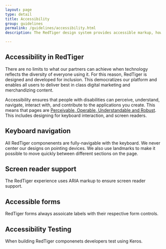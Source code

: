 ```yaml
---
layout: page
type: detail
title: Accessibility
group: guidelines
permalink: /guidelines/accessibility.html
description: The RedTiger design system provides accessible markup, however it is essential that you implement all accessibility recommendations including keyboard management and ARIA roles and properties.

---
```


## Accessibility in RedTiger
There are no limits to what our partners can achieve when technology reflects the diversity of everyone using it. For this reason, RedTiger is designed and developed for inclusion.  This democratizes our platform and enables all users to deliver best in class digital marketing and merchandizing content. 

Accessibility ensures that people with disabilities can perceive, understand, navigate, interact with, and contribute to the applications you create. This means that pages are [Perceivable, Operable, Understandable and Robust](https://www.w3.org/TR/WCAG20/). This includes designing for keyboard interaction, and screen readers. 

## Keyboard navigation
All RedTiger componenents are fully-navigable with the keyboard. We never center our designs on pointing devices. We also use landmarks to make it possible to move quickly between different sections on the page.

## Screen reader support
The RedTiger experience uses ARIA markup to ensure screen reader support.

## Accessible forms
RedTiger forms always assoicate labels with their respective form controls. 

## Accessibility Testing
When building RedTiger componenets developers test using Keros.
